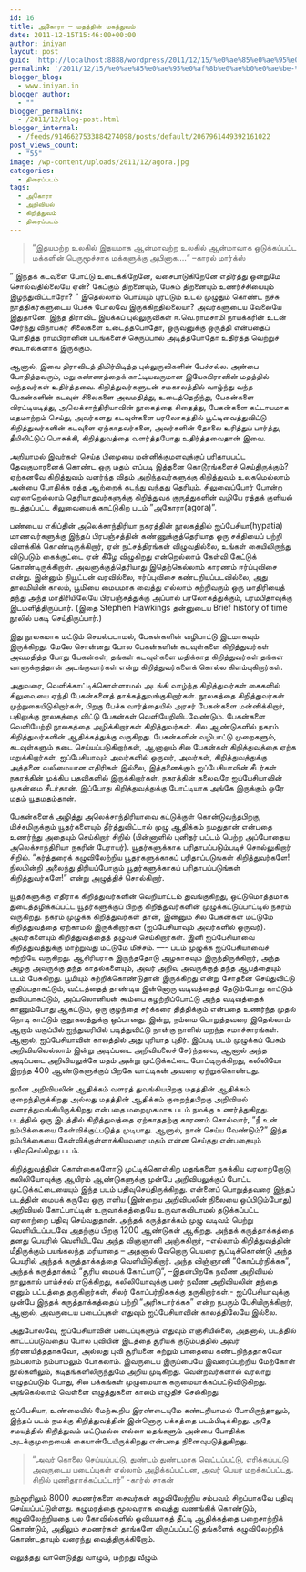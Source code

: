 ```yaml
---
id: 16
title: அகோரா – மதத்தின் மகத்துவம்
date: 2011-12-15T15:46:00+00:00
author: iniyan
layout: post
guid: 'http://localhost:8888/wordpress/2011/12/15/%e0%ae%85%e0%ae%95%e0%af%8b%e0%ae%b0%e0%ae%be-%e0%ae%ae%e0%ae%a4%e0%ae%a4%e0%af%8d%e0%ae%a4%e0%ae%bf%e0%ae%a9%e0%af%8d-%e0%ae%ae%e0%ae%95%e0%ae%a4%e0%af%8d%e0%ae%a4%e0%af%81%e0%ae%b5%e0%ae%ae%e0%af%8d/'
permalink: '/2011/12/15/%e0%ae%85%e0%ae%95%e0%af%8b%e0%ae%b0%e0%ae%be-%e0%ae%ae%e0%ae%a4%e0%ae%a4%e0%af%8d%e0%ae%a4%e0%ae%bf%e0%ae%a9%e0%af%8d-%e0%ae%ae%e0%ae%95%e0%ae%a4%e0%af%8d%e0%ae%a4%e0%af%81%e0%ae%b5%e0%ae%ae%e0%af%8d/'
blogger_blog:
  - www.iniyan.in
blogger_author:
  - ""
blogger_permalink:
  - /2011/12/blog-post.html
blogger_internal:
  - /feeds/9146627533884274098/posts/default/2067961449392161022
post_views_count:
  - "55"
image: /wp-content/uploads/2011/12/agora.jpg
categories:
  - திரைப்படம்
tags:
  - அகோரா
  - அறிவியல்
  - கிறித்துவம்
  - திரைப்படம்
---
```

  <blockquote>
    “இதயமற்ற உலகில் இதயமாக
ஆன்மாவற்ற உலகில் ஆன்மாவாக
ஒடுக்கப்பட்ட மக்களின் பெருமூச்சாக
மக்களுக்கு அபினாக….“
–காரல் மார்க்ஸ்
  </blockquote>
” இந்தக் கடவுளை போட்டு உடைக்கிறேனே, வசைபாடுகிறேனே எதிர்த்து ஒன்றுமே சொல்வதில்லையே ஏன்? கேட்கும் திறனையும், பேசும் திறனையும் உணர்ச்சியையும் இழந்துவிட்டாரோ? “
இதெல்லாம் பொய்யும் புரட்டும் உடல் முழுதும் கொண்ட நச்சு நாத்திகர்களுடைய பேச்சு போலவே இருக்கிறதில்லையா? அவர்களுடைய வேலையே இதுதானே. இந்த திராவிட இயக்கப் புல்லுருவிகள் ஈ.வெ.ராமசாமி நாயக்கரின் உடன் சேர்ந்து விநாயகர் சிலைகளை உடைத்தபோதோ, ஒருவனுக்கு ஒருத்தி என்பதைப் போதித்த ராமபிரானின் படங்களைச் செருப்பால் அடித்தபோதோ உதிர்த்த வெற்றுச் சவடால்களாக இருக்கும்.
<!--more-->

ஆனால், இவை திராவிடத் திமிர்பிடித்த புல்லுருவிகளின் பேச்சல்ல. அன்பை போதித்தவரும், மறு கண்ணத்தைக் காட்டியவருமான இயேசுபிரானின் மதத்தில் வந்தவர்கள் உதிர்த்தவை. கிறித்துவர்களுடன் சமகாலத்தில் வாழ்ந்து வந்த பேகன்களின் கடவுள் சிலைகளை அவமதித்து, உடைத்தெறிந்து, பேகன்களை விரட்டியடித்து, அலெக்சாந்திரியாவின் நூலகத்தை சிதைத்து, பேகன்களை கட்டாயமாக மதமாற்றம் செய்து, அவர்களது கடவுள்களை பரலோகத்தில் பூட்டிவைத்துவிட்டு கிறித்துவர்களின் கடவுளை ஏற்காதவர்களை, அவர்களின் தோலை உரித்துப் பார்த்து, தீயிலிட்டுப் பொசுக்கி, கிறித்துவத்தை வளர்த்தபோது உதிர்த்தவைதான் இவை.

அறியாமல் இவர்கள் செய்த பிழையை மன்னிக்குமளவுக்குப் பரிதாபபட்ட தேவகுமாரனைக் கொண்ட ஒரு மதம் எப்படி இத்தனை கொடூரங்களைச் செய்திருக்கும்?
ஏற்கனவே கிறித்துவம் வளர்ந்த விதம் அறிந்தவர்களுக்கு கிறித்துவம் உலகமெல்லாம் அன்பை போதிக்க ரத்த ஆற்றைக் கடந்து வந்தது தெரியும். சிலுவைப்போர் போன்ற வரலாறெல்லாம் தெரியாதவர்களுக்கு கிறித்துவக் குருத்துகளின் வழியே ரத்தக் குளியல் நடத்தப்பட்ட சிலுவையைக் காட்டுகிற படம் ”அகோரா(agora)”.

பண்டைய எகிப்தின் அலெக்சாந்திரியா நகரத்தின் நூலகத்தில் ஐப்பேசியா(hypatia) மாணவர்களுக்கு இந்தப் பிரபஞ்சத்தின் கண்ணுக்குத்தெரியாத ஒரு சக்தியைப் பற்றி விளக்கிக் கொண்டிருக்கிறார், ஏன் நட்சத்திரங்கள் விழுவதில்லை, உங்கள் கையிலிருந்து விடுபடும் கைக்குட்டை ஏன் கீழே விழுகிறது என்றெல்லாம் கேள்வி கேட்டுக் கொண்டிருக்கிறாள். அவளுக்குத்தெரியாது இதெற்கெல்லாம் காரணம் ஈர்ப்புவிசை என்று. இன்னும் நியூட்டன் வரவில்லை, ஈர்ப்புவிசை கண்டறியப்படவில்லை, அது தாலமியின் காலம், பூமியை மையமாக வைத்து எல்லாம் சுற்றிவரும் ஒரு மாதிரியைத் தந்து அந்த மாதிரியிலேயே பிரபஞ்சத்துக்கு அப்பால் பரலோகத்துக்கும், பரமபிதாவுக்கு இடமளித்திருப்பார். (இதை Stephen Hawkings தன்னுடைய Brief history of time நூலில் பகடி செய்திருப்பார்.)

இது நூலகமாக மட்டும் செயல்படாமல், பேகன்களின் வழிபாட்டு இடமாகவும் இருக்கிறது. மேலே சொன்னது போல பேகன்களின் கடவுள்களை கிறித்துவர்கள் அவமதித்த போது பேகன்கள், தங்கள் கடவுள்களை மதிக்காத கிறித்துவர்கள் தங்கள் வாளுக்குத்தான் அடங்குவார்கள் என்று கிறித்துவர்களைக் கொல்ல கிளம்புகிறார்கள்.

அதுவரை, வெளிக்காட்டிக்கொள்ளாமல் அடங்கி வாழ்ந்த கிறித்துவர்கள் கைகளில் சிலுவையை ஏந்தி பேகன்களைத் தாக்கத்துவங்குகிறார்கள். நூலகத்தை கிறித்துவர்கள் முற்றுகையிடுகிறார்கள், பிறகு பேச்சு வார்த்தையில் அரசர் பேகன்களை மன்னிக்கிறார், பதிலுக்கு நூலகத்தை விட்டு பேகன்கள் வெளியேறிவிடவேண்டும். பேகன்களை வெளியேற்றி நூலகத்தை அழிக்கிறார்கள் கிறித்துவர்கள். சில ஆண்டுகளில் நகரம் கிறித்துவர்களின் ஆதிக்கத்துக்கு வருகிறது. பேகன்களின் வழிபாட்டு முறைகளும், கடவுள்களும் தடை செய்யப்படுகிறார்கள், ஆனாலும் சில பேகன்கள் கிறித்துவத்தை ஏற்க மறுக்கிறார்கள், ஐப்பேசியாவும் அவர்களில் ஒருவர், அவர்கள், கிறித்துவத்துக்கு அத்தனை வலிமையான எதிரிகள் இல்லை, இத்தனைக்கும் ஐப்பேசியாவின் சீடர்கள் நகரத்தின் முக்கிய பதவிகளில் இருக்கிறார்கள், நகரத்தின் தலைவரே ஐப்பேசியாவின் முதன்மை சீடர்தான். இப்போது கிறித்துவத்துக்கு போட்டியாக அங்கே இருக்கும் ஒரே மதம் யூதமதம்தான்.

பேகன்களைக் அழித்து அலெக்சாந்திரியாவை கட்டுக்குள் கொன்டுவந்தபிறகு, மிச்சமிருக்கும் யூதர்களையும் தீர்த்துவிட்டால் முழு ஆதிக்கம் நமதுதான் என்பதை உணர்ந்து அதையும் செய்கிறார் சிறில் (பின்னாளில் புனிதர் பட்டம் பெற்ற அப்போதைய அலெக்சாந்திரியா நகரின் பேராயர்). யூதர்களுக்காக பரிதாபப்படும்படிச் சொல்லுகிறார் சிறில். “கர்த்தரைக் கழுவிலேற்றிய யூதர்களுக்காகப் பரிதாப்படுங்கள் கிறித்துவர்களே! நிலமின்றி அலைந்து திரியப்போகும் யூதர்களுக்காகப் பரிதாபப்படுங்கள் கிறித்துவர்களே!” என்று அழுத்திச் சொல்கிறார்.

யூதர்களுக்கு எதிராக கிறித்துவர்களின் வெறியாட்டம் துவங்குகிறது, ஒட்டுமொத்தமாக துடைத்தழிக்கப்பட்ட யூதர்களுக்குப் பிறகு கிறித்துவர்களின் முழுக்கட்டுப்பாட்டில் நகரம் வருகிறது. நகரம் முழுக்க கிறித்துவர்கள் தான், இன்னும் சில பேகன்கள் மட்டுமே கிறித்துவத்தை ஏற்காமல் இருக்கிறார்கள் (ஐப்பேசியாவும் அவர்களில் ஒருவர்). அவர்களையும் கிறித்துவத்தைத் தழுவச் செய்கிறார்கள். இனி ஐப்பேசியாவை கிறித்துவத்துக்கு மாற்றுவது மட்டுமே மிச்சம்.
—-
படம் முழுக்க ஐப்பேசியாவைச் சுற்றியே வருகிறது. ஆசிரியராக இருந்ததோடு அழகாகவும் இருந்திருக்கிறார், அந்த அழகு அவருக்கு தந்த காதல்களையும், அவர் அறிவு அவருக்குத் தந்த ஆபத்தையும் படம் பேசுகிறது. பூமியும் சுற்றிக்கொண்டுதான் இருக்கிறது என்று சோதனை செய்துவிட்டு குதிப்பதாகட்டும், வட்டத்தைத் தாண்டிய இன்னொரு வடிவத்தைத் தேடும்போது காட்டும் தவிப்பாகட்டும், அப்பலொனியன் கூம்பை கழற்றிப்போட்டு அந்த வடிவத்தைக் காணும்போது ஆகட்டும், ஒரு குழந்தை சர்க்கரை தித்திக்கும் என்பதை உணர்ந்த முதல் நொடி காட்டும் குதூகலத்துக்கு ஒப்பானது. இன்று, நம்மை பொறுத்தவரை இதெல்லாம் ஆறாம் வகுப்பில் ஐந்துவரியில் படித்துவிட்டு நான்கு நாளில் மறந்த சமாச்சாரங்கள். ஆனால், ஐப்பேசியாவின் காலத்தில் அது புரியாத புதிர். இப்படி படம் முழுக்கப் பேசும் அறிவியலெல்லாம் இன்று அடிப்படை அறிவியலைச் சேர்ந்தவை, ஆனால் அந்த அடிப்படை அறிவியலுக்கே மதம் அன்று முட்டுக்கட்டை போட்டிருக்கிறது, கலிலியோ இறந்த 400 ஆண்டுகளுக்குப் பிறகே வாட்டிகன் அவரை ஏற்றுக்கொண்டது.

நவீன அறிவியலின் ஆதிக்கம் வளரத் துவங்கியபிறகு மதத்தின் ஆதிக்கம் குறைந்திருக்கிறது அல்லது மதத்தின் ஆதிக்கம் குறைந்தபிறகு அறிவியல் வளரத்துவங்கியிருக்கிறது என்பதை மறைமுகமாக படம் நமக்கு உணர்த்துகிறது. படத்தில் ஒரு இடத்தில் கிறித்துவத்தை ஏற்காததற்கு காரணம் சொல்வார், “நீ உன் நம்பிக்கையை கேள்விக்குட்படுத்த முடியாது. ஆனால், நான் செய்ய வேண்டும்?” இந்த நம்பிக்கையை கேள்விக்குள்ளாக்கியவரை மதம் என்ன செய்தது என்பதையும் பதிவுசெய்கிறது படம்.

கிறித்துவத்தின் கொள்கைகளோடு முட்டிக்கொள்கிற மதங்களை நசுக்கிய வரலாற்றோடு, கலிலியோவுக்கு ஆயிரம் ஆண்டுகளுக்கு முன்பே அறிவியலுக்குப் போட்ட முட்டுக்கட்டையையும் இந்த படம் பதிவுசெய்திருக்கிறது. என்னைப் பொறுத்தவரை இந்தப் படத்தின் மையக் கருவே ஒரு எளிய (இன்றைய அறிவியலின் நிலையை ஒப்பிடும்போது) அறிவியல் கோட்பாட்டின் உருவாக்கத்தையே உருவாகவிடாமல் தடுக்கப்பட்ட வரலாற்றை பதிவு செய்வதுதான். அந்தக் கருத்தாக்கம் முழு வடிவம் பெற்று வெளியிடப்படவே அதற்குப் பிறகு 1200 ஆண்டுகள் ஆகிறது. அந்தக் கருத்தாக்கத்தை தனது பெயரில் வெளியிடவே அந்த விஞ்ஞானி அஞ்சுகிறார், –எல்லாம் கிறித்துவத்தின் மீதிருக்கும் பயங்கலந்த மரியாதை – அதனால் வேறொரு பெயரை சூட்டிக்கொண்டு அந்த பெயரில் அந்தக் கருத்தாக்கத்தை வெளியிடுகிறார். அந்த விஞ்ஞானி “கோப்பர்நிக்கசு“, அந்தக் கருத்தாக்கம் “சூரிய மையக் கோட்பாடு“, –இதன்பிறகே நவீண அறிவியல் நாலுகால் பாய்ச்சல் எடுக்கிறது, கலிலியோவுக்கு பலர் நவீண அறிவியலின் தந்தை எனும் பட்டத்தை தருகிறார்கள், சிலர் கோப்பர்நிகசுக்கு தருகிறார்கள்.- ஐப்பேசியாவுக்கு முன்பே இந்தக் கருத்தாக்கத்தைப் பற்றி “அரிசுடார்க்கசு” என்ற நபரும் பேசியிருக்கிறார், ஆனால், அவருடைய படைப்புகள் எதுவும் ஐப்பேசியாவின் காலத்திலேயே இல்லை.

அதுபோலவே, ஐப்பேசியாவின் படைப்புகளும் எதுவும் எஞ்சியில்லை, அதனால், படத்தில் காட்டப்படுவதைப் போல புவியின் இடத்தை சூரியக் குடும்பத்தில் அவர் நிர்ணயித்ததாகவோ, அல்லது புவி சூரியனை சுற்றும் பாதையை கண்டறிந்ததாகவோ நம்பலாம் நம்பாமலும் போகலாம். இவருடைய இருப்பையே இவரைப்பற்றிய மேற்கோள் நூல்களிலும், கடிதங்களிலிருந்துமே அறிய முடிகிறது. வென்றவர்களால் வரலாறு எழுதப்படும் போது, சில பக்கங்கள் முழுமையாக கருமையாக்கப்பட்டுவிடுகிறது. அங்கெல்லாம் வெள்ளை எழுத்துகளை காலம் எழுதிச் செல்கிறது.

ஐப்பேசியா, உண்மையில் மேற்கூறிய இரண்டையுமே கண்டறியாமல் போயிருந்தாலும், இந்தப் படம் நமக்கு கிறித்துவத்தின் இன்னொரு பக்கத்தை படம்பிடிக்கிறது. அதே சமயத்தில் கிறித்துவம் மட்டுமல்ல எல்லா மதங்களும் அன்பை போதிக்க அடக்குமுறையைக் கையான்டேயிருக்கிறது என்பதை நினைவுபடுத்துகிறது.
<blockquote>
“அவர் கொலை செய்யப்பட்டு, துண்டம் துண்டமாக வெட்டப்பட்டு, எரிக்கப்பட்டு அவருடைய படைப்புகள் எல்லாம் அழிக்கப்பட்டன, அவர் பெயர் மறக்கப்பட்டது. சிறில் புணிதராக்கப்பட்டார்” -கார்ல் சாகன்
</blockquote>
நம்மூரிலும் 8000 சமணர்களை சைவர்கள் கழுவிலேற்றிய சம்பவம் சிறப்பாகவே பதிவு செய்யப்பட்டுள்ளது. கழுமரத்தை மூலவராக வைத்து வணங்கிக் கொண்டும், கழுவிலேற்றியதை பல கோவில்களில் ஓவியமாகத் தீட்டி ஆதிக்கத்தை பறைசாற்றிக் கொண்டும், அதிலும் சமணர்கள் தாங்களே விருப்பப்பட்டு தங்களைக் கழுவிலேற்றிக் கொண்டதாயும் வரைந்து வைத்திருக்கிறோம்.

வலுத்தது வாளெடுத்து வாழும், மற்றது வீழும்.  